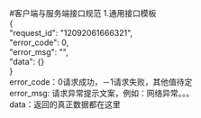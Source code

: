 #客户端与服务端接口规范
 1.通用接口模板<br>{<br>
    "request_id": "12092061666321",<br>
    "error_code": 0,<br>
    "error_msg": "",<br>
    "data": {}<br>
}<br>
error_code：0请求成功，－1请求失败，其他值待定<br>error_msg: 请求异常提示文案，例如：网络异常。。。<br>data：返回的真正数据都在这里
